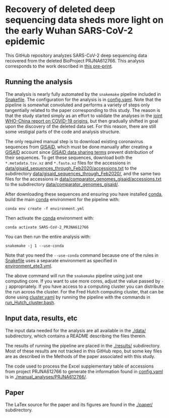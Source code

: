 # Recovery of deleted deep sequencing data sheds more light on the early Wuhan SARS-CoV-2 epidemic
This GitHub repository analyzes SARS-CoV-2 deep sequencing data recovered from the deleted BioProject PRJNA612766.
This analysis corresponds to the work described in [this pre-print](https://www.biorxiv.org/content/10.1101/2021.06.18.449051v1).

## Running the analysis
The analysis is nearly fully automated by the `snakemake` pipeline included in [Snakefile](Snakefile).
The configuration for the analysis is in [config.yaml](config.yaml).
Note that the pipeline is somewhat convoluted and performs a variety of steps only tangentially related to the paper corresponding to this study.
The reason is that the study started simply as an effort to validate the analyses in the [joint WHO-China report on COVID-19 origins](https://www.who.int/publications/i/item/who-convened-global-study-of-origins-of-sars-cov-2-china-part), but then gradually shifted in goal upon the discovery of the deleted data set.
For this reason, there are still some vestigial parts of the code and analysis structure.

The only required manual step is to download existing coronavirus sequences from [GISAID](https://www.gisaid.org/), which must be done manually after creating a [GISAID](https://www.gisaid.org/) account since [GISAID data sharing terms](https://www.gisaid.org/help/faq/) prevent distribution of their sequences.
To get these sequences, download both the `*.metadata.tsv.xz` and `*.fasta.xz` files for the accessions in [data/gisaid_sequences_through_Feb2020/accessions.txt](data/gisaid_sequences_through_Feb2020/accessions.txt) to the subdirectory [data/gisaid_sequences_through_Feb2020/](data/gisaid_sequences_through_Feb2020/), and the same two files for the accessions in [data/comparator_genomes_gisaid/accessions.txt](data/comparator_genomes_gisaid/accessions.txt) to the subdirectory [data/comparator_genomes_gisaid/](data/comparator_genomes_gisaid/). 

After downloading these sequences and ensuring you have installed [conda](https://docs.conda.io/en/latest/), build the main [conda](https://docs.conda.io/en/latest/) environment for the pipeline with:

    conda env create -f environment.yml

Then activate the [conda](https://docs.conda.io/en/latest/) environment with:

    conda activate SARS-CoV-2_PRJNA612766

You can then run the entire analysis with:

    snakemake -j 1 --use-conda

Note that you need the `--use-conda` command because one of the rules in [Snakefile](Snakefile) uses a separate environment as specified in [environment_ete3.yml](environment_ete3.yml).

The above command will run the `snakemake` pipeline using just one computing core.
If you want to use more cores, adjust the value passed by `-j` appropriately.
If you have access to a computing cluster you can distribute the run across the cluster.
For the Fred Hutch computing cluster, that can be done using [cluster.yaml](cluster.yaml) by running the pipeline with the commands in [run_Hutch_cluster.bash](run_Hutch_cluster.bash).

## Input data, results, etc
The input data needed for the analysis are all available in the [./data/](data) subdirectory, which contains a README describing the files therein.

The results of running the pipeline are placed in the [./results/](results) subdirectory.
Most of these results are not tracked in this GitHub repo, but some key files are as described in the Methods of the paper associated with this study.

The code used to process the Excel supplementary table of accessions from project PRJNA612766 to generate the information found in [config.yaml](config.yaml) is in [./manual_analyses/PRJNA612766/](manual_analyses/PRJNA612766).

## Paper
The LaTex source for the paper and its figures are found in the [./paper/](paper) subdirectory.
